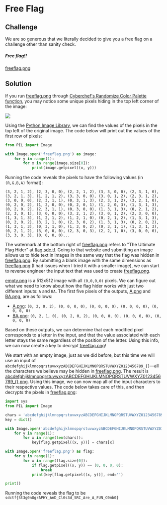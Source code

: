 # Free Flag

## Challenge

We are so generous that we literally decided to give you a free flag on a challenge other than sanity check.

##### Free flag!!
[freeflag.png](./freeflag.png)

## Solution

If you run [freeflag.png](./freeflag.png) through [Cyberchef's Randomize Color Palette function](https://gchq.github.io/CyberChef/#recipe=Randomize_Colour_Palette('')), you may notice some unique pixels hiding in the top left corner of the image:

![](./img/randomized.png)

Using the [Python Image Library](https://pillow.readthedocs.io/en/stable/), we can find the values of the pixels in the top left of the original image.  The code below will print out the values of the first row of pixels:

```python
from PIL import Image

with Image.open('freeflag.png') as image:
	for y in range(1):
		for x in range(image.size[0]):
			print(image.getpixel((x, y)))
```

Running the code reveals the pixels to have the following values (in `(R,G,B,A)` format):

```
(3, 2, 1, 2), (2, 3, 0, 0), (2, 2, 1, 2), (3, 3, 0, 0), (2, 3, 1, 0), (3, 2, 1, 3), (1, 2, 1, 2), (3, 3, 0, 0), (3, 0, 1, 2), (2, 3, 1, 2), (3, 0, 0, 0), (2, 3, 1, 1), (0, 3, 1, 3), (2, 3, 1, 2), (3, 2, 1, 0), (0, 2, 0, 2), (1, 2, 0, 0), (0, 2, 0, 1), (1, 2, 0, 3), (1, 3, 1, 3), (0, 2, 0, 2), (2, 3, 1, 1), (0, 3, 0, 0), (1, 3, 1, 3), (0, 2, 1, 2), (2, 3, 0, 1), (3, 0, 0, 0), (3, 2, 1, 2), (3, 0, 1, 2), (2, 3, 0, 0), (1, 3, 1, 3), (1, 2, 1, 2), (1, 2, 1, 0), (0, 2, 1, 2), (1, 3, 1, 3), (0, 2, 0, 2), (3, 2, 1, 0), (2, 3, 0, 2), (1, 3, 1, 3), (0, 2, 0, 2), (1, 3, 1, 3), (0, 3, 1, 0), (1, 3, 0, 2), (0, 3, 1, 1), (1, 3, 1, 3), (0, 2, 1, 2), (3, 0, 0, 0), (2, 3, 0, 3), (2, 2, 1, 0), (3, 0, 0, 0), (3, 3, 0, 3), (0, 0, 0, 0)...
```

The watermark at the bottom right of [freeflag.png](./freeflag.png) refers to "The Ultimate Flag Hider" at [flag.sdc.tf](https://flag.sdc.tf).  Going to that website and submitting an image allows us to hide text in images in the same way that the flag was hidden in [freeflag.png](./freeflag.png).  By submitting a blank image with the same dimensions as [freeflag.png](./freeflag.png) (I had issues when I tried it with a smaller image), we can start to reverse engineer the input text that was used to create [freeflag.png](./freeflag.png).

[empty.png](./empty.png) is a 512x512 image with all `(0,0,0,0)` pixels.  We can figure out what we need to know about how the flag hider works with just two different inputs: `A` and `BA`.  The first five pixels of the outputs, [A.png](./A.png) and [BA.png](./BA.png), are as follows:

- [A.png](./A.png): `(0, 2, 0, 2), (0, 0, 0, 0), (0, 0, 0, 0), (0, 0, 0, 0), (0, 0, 0, 0)`
- [BA.png](./BA.png): `(0, 2, 1, 0), (0, 2, 0, 2), (0, 0, 0, 0), (0, 0, 0, 0), (0, 0, 0, 0)`

Based on these outputs, we can determine that each modified pixel corresponds to a letter in the input, and that the value associated with each letter stays the same regardless of the position of the letter.  Using this info, we can now create a key to decrypt [freeflag.png](./freeflag.png)!

We start with an empty image, just as we did before, but this time we will use an input of `abcdefghijklmnopqrstuvwxyzABCDEFGHIJKLMNOPQRSTUVWXYZ0123456789_{}`—all the characters we believe may be hidden in [freeflag.png](./freeflag.png).  The result is [abcdefghijklmnopqrstuvwxyzABCDEFGHIJKLMNOPQRSTUVWXYZ0123456789_{}.png](abcdefghijklmnopqrstuvwxyzABCDEFGHIJKLMNOPQRSTUVWXYZ0123456789_{}.png).  Using this image, we can now map all of the input characters to their respective values.  The code below takes care of this, and then decrypts the pixels in [freeflag.png](./freeflag.png):

```python
import sys
from PIL import Image

chars = 'abcdefghijklmnopqrstuvwxyzABCDEFGHIJKLMNOPQRSTUVWXYZ0123456789_{}'
key = dict()

with Image.open('abcdefghijklmnopqrstuvwxyzABCDEFGHIJKLMNOPQRSTUVWXYZ0123456789_{}.png') as flag:
	for y in range(1):
		for x in range(len(chars)):
			key[flag.getpixel((x, y))] = chars[x]

with Image.open('freeflag.png') as flag:
	for y in range(1):
		for x in range(flag.size[0]):
			if flag.getpixel((x, y)) == (0, 0, 0, 0):
				break
			print(key[flag.getpixel((x, y))], end='')

print()
```

Running the code reveals the flag to be `sdctf{St3g0nOgrAPHY_AnD_Cl0s3d_SRC_Are_A_FUN_C0mb0}`
